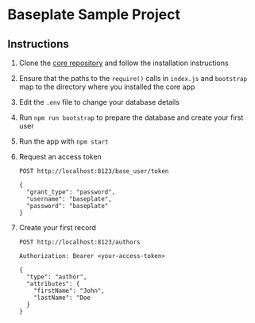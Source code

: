 # Baseplate Sample Project

## Instructions

1. Clone the [core repository](https://github.com/baseplatejs/core) and follow the installation instructions

1. Ensure that the paths to the `require()` calls in `index.js` and `bootstrap` map to the directory where you installed the core app

1. Edit the `.env` file to change your database details

1. Run `npm run bootstrap` to prepare the database and create your first user

1. Run the app with `npm start`

1. Request an access token

   ```
   POST http://localhost:8123/base_user/token

   {
     "grant_type": "password",
     "username": "baseplate",
     "password": "baseplate"
   }
   ```

1. Create your first record

   ```
   POST http://localhost:8123/authors

   Authorization: Bearer <your-access-token>

   {
     "type": "author",
     "attributes": {
       "firstName": "John",
       "lastName": "Doe
     }
   }
   ```
